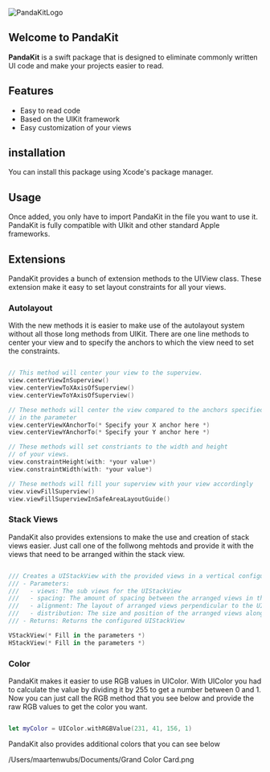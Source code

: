 ![PandaKitLogo](https://user-images.githubusercontent.com/64893914/153651028-6d27069e-8c86-4dc6-b528-3dc122f1adac.png)

## Welcome to PandaKit

**PandaKit** is a swift package that is designed to eliminate commonly written UI code and make your projects easier to read. 


## Features

- Easy to read code
- Based on the UIKit framework
- Easy customization of your views

## installation

You can install this package using Xcode's package manager.

## Usage 

Once added, you only have to import PandaKit in the file you want to use it.
PandaKit is fully compatible with UIkit and other standard Apple frameworks.

## Extensions

PandaKit provides a bunch of extension methods to the UIView class. These extension 
make it easy to set layout constraints for all your views. 

### Autolayout

With the new methods it is easier to make use of the autolayout system without all those long methods
from UIKit. There are one line methods to center your view and to specify the anchors to which the
view need to set the constraints.

``` swift

// This method will center your view to the superview.
view.centerViewInSuperview() 
view.centerViewToXAxisOfSuperview()
view.centerViewToYAxisOfSuperview()

// These methods will center the view compared to the anchors specified 
// in the parameter
view.centerViewXAnchorTo(* Specify your X anchor here *)
view.centerViewYAnchorTo(* Specify your Y anchor here *)

// These methods will set constriants to the width and height 
// of your views.
view.constraintHeight(with: *your value*)
view.constraintWidth(with: *your value*) 

// These methods will fill your superview with your view accordingly
view.viewFillSuperview()
view.viewFillSuperviewInSafeAreaLayoutGuide()

```

### Stack Views

PandaKit also provides extensions to make the use and creation of stack views
easier. Just call one of the follwong mehtods and provide it with the views
that need to be arranged within the stack view.

``` swift

/// Creates a UIStackView with the provided views in a vertical configuration.
/// - Parameters:
///   - views: The sub views for the UIStackView
///   - spacing: The amount of spacing between the arranged views in the UIStackView
///   - alignment: The layout of arranged views perpendicular to the UIStackView axis
///   - distribution: The size and position of the arranged views along the UIStackView axis
/// - Returns: Returns the configured UIStackView

VStackView(* Fill in the parameters *)
HStackView(* Fill in the parameters *)

```

### Color

PandaKit makes it easier to use RGB values in UIColor. With UIColor you 
had to calculate the value by dividing it by 255 to get a number between 
0 and 1. Now you can just call the RGB method that you see below and provide 
the raw RGB values to get the color you want.

``` swift

let myColor = UIColor.withRGBValue(231, 41, 156, 1)

```

PandaKit also provides additional colors that you can see below

/Users/maartenwubs/Documents/Grand Color Card.png


